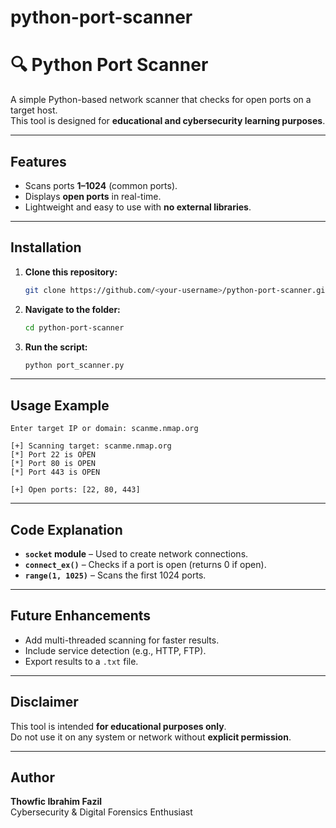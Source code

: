 # python-port-scanner

# 🔍 Python Port Scanner

A simple Python-based network scanner that checks for open ports on a target host.  
This tool is designed for **educational and cybersecurity learning purposes**.

---

## **Features**
- Scans ports **1–1024** (common ports).
- Displays **open ports** in real-time.
- Lightweight and easy to use with **no external libraries**.

---

## **Installation**
1. **Clone this repository:**
   ```bash
   git clone https://github.com/<your-username>/python-port-scanner.git
   ```
2. **Navigate to the folder:**
   ```bash
   cd python-port-scanner
   ```
3. **Run the script:**
   ```bash
   python port_scanner.py
   ```

---

## **Usage Example**
```
Enter target IP or domain: scanme.nmap.org

[+] Scanning target: scanme.nmap.org
[*] Port 22 is OPEN
[*] Port 80 is OPEN
[*] Port 443 is OPEN

[+] Open ports: [22, 80, 443]
```

---

## **Code Explanation**
- **`socket` module** – Used to create network connections.
- **`connect_ex()`** – Checks if a port is open (returns 0 if open).
- **`range(1, 1025)`** – Scans the first 1024 ports.

---

## **Future Enhancements**
- Add multi-threaded scanning for faster results.
- Include service detection (e.g., HTTP, FTP).
- Export results to a `.txt` file.

---

## **Disclaimer**
This tool is intended **for educational purposes only**.  
Do not use it on any system or network without **explicit permission**.

---

## **Author**
**Thowfic Ibrahim Fazil**  
Cybersecurity & Digital Forensics Enthusiast
